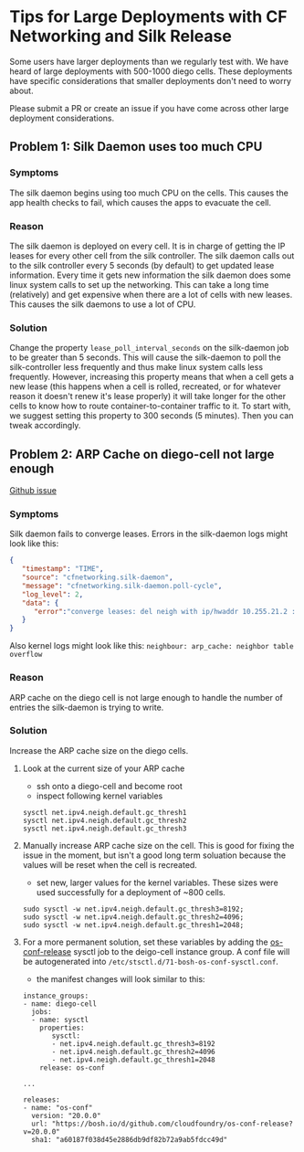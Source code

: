 # Tips for Large Deployments with CF Networking and Silk Release 

Some users have larger deployments than we regularly test with. We have heard of large deployments with 500-1000 diego cells. 
These deployments have specific considerations that smaller deployments don't need to worry about. 

Please submit a PR or create an issue if you have come across other large deployment considerations.

## Problem 1: Silk Daemon uses too much CPU
### Symptoms
The silk daemon begins using too much CPU on the cells. This causes the app health checks to fail, which causes the apps to evacuate the cell.

### Reason
The silk daemon is deployed on every cell. It is in charge of getting the IP leases for every other cell from the silk controller. The 
silk daemon calls out to the silk controller every 5 seconds (by default) to get updated lease information. Every time it gets new information 
the silk daemon does some linux system calls to set up the networking. This can take a long time (relatively) and get expensive when there are a lot of 
cells with new leases. This causes the silk daemons to use a lot of CPU.

### Solution
Change the property `lease_poll_interval_seconds` on the silk-daemon job to be greater than 5 seconds. This will cause the silk-daemon to 
poll the silk-controller less frequently and thus make linux system calls less frequently. However, increasing this property means that when a cell gets a new lease 
(this happens when a cell is rolled, recreated, or for whatever reason it doesn't renew it's lease properly) it will take longer for the other cells to know how to 
route container-to-container traffic to it. To start with, we suggest setting this property to 300 seconds (5 minutes). Then you can tweak accordingly.

## Problem 2: ARP Cache on diego-cell not large enough 
[Github issue](https://github.com/cloudfoundry/cf-networking-release/issues/54)

### Symptoms
Silk daemon fails to converge leases. Errors in the silk-daemon logs might look like this: 
```json
{  
   "timestamp": "TIME",
   "source": "cfnetworking.silk-daemon",
   "message": "cfnetworking.silk-daemon.poll-cycle",
   "log_level": 2,
   "data": {  
      "error":"converge leases: del neigh with ip/hwaddr 10.255.21.2 : no such file or directory"
   }
}
```
Also kernel logs might look like this:
```neighbour: arp_cache: neighbor table overflow```

### Reason
ARP cache on the diego cell is not large enough to handle the number of entries the silk-daemon is trying to write.

### Solution
Increase the ARP cache size on the diego cells. 

1. Look at the current size of your ARP cache
    - ssh onto a diego-cell and become root 
    - inspect following kernel variables
    ```
    sysctl net.ipv4.neigh.default.gc_thresh1
    sysctl net.ipv4.neigh.default.gc_thresh2
    sysctl net.ipv4.neigh.default.gc_thresh3
    ```

1. Manually increase ARP cache size on the cell. This is good for fixing the issue in the moment, but isn't a good long term soluation because the values will be reset when the cell is recreated.
     - set new, larger values for the kernel variables. These sizes were used successfully for a deployment of ~800 cells.
     ```
     sudo sysctl -w net.ipv4.neigh.default.gc_thresh3=8192; 
     sudo sysctl -w net.ipv4.neigh.default.gc_thresh2=4096; 
     sudo sysctl -w net.ipv4.neigh.default.gc_thresh1=2048;
     ```
     
1. For a more permanent solution, set these variables by adding the [os-conf-release](https://github.com/cloudfoundry/os-conf-release) sysctl job to the deigo-cell instance group. A conf file will be autogenerated into ```/etc/stsctl.d/71-bosh-os-conf-sysctl.conf```.
     - the manifest changes will look similar to this: 
     ```
     instance_groups:
     - name: diego-cell
       jobs:
       - name: sysctl
         properties:
            sysctl: 
            - net.ipv4.neigh.default.gc_thresh3=8192
            - net.ipv4.neigh.default.gc_thresh2=4096
            - net.ipv4.neigh.default.gc_thresh1=2048
         release: os-conf
         
     ...
     
     releases:
     - name: "os-conf"
       version: "20.0.0"
       url: "https://bosh.io/d/github.com/cloudfoundry/os-conf-release?v=20.0.0"
       sha1: "a60187f038d45e2886db9df82b72a9ab5fdcc49d"
     ```
     
     
